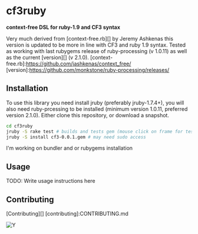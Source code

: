 # cf3ruby

**context-free DSL for ruby-1.9 and CF3 syntax** 

Very much derived from [context-free.rb][] by Jeremy Ashkenas this version is updated to be more in line with CF3 and ruby 1.9 syntax. Tested as working with last rubygems release of ruby-processing (v 1.0.11) as well as the current [version][] (v 2.1.0).
[context-free.rb]:https://github.com/jashkenas/context_free/
[version]:https://github.com/monkstone/ruby-processing/releases/
## Installation

To use this library you need install jruby (preferably jruby-1.7.4+), you will also need ruby-prcessing to be installed (minimum version 1.0.11, preferred version 2.1.0). Either clone this repository, or download a snapshot.

```bash
cd cf3ruby 
jruby -S rake test # builds and tests gem (mouse click on frame for test image to show)
jruby -S install cf3-0.0.1.gem # may need sudo access
```

I'm working on bundler and or rubygems installation




## Usage

TODO: Write usage instructions here

## Contributing

[Contributing][]
[contributing]:CONTRIBUTING.md

![Y](http://3.bp.blogspot.com/-KNBKD7lArMA/UNBayboXQFI/AAAAAAAAD7A/YAgZCewTOxQ/s400/y.png)

